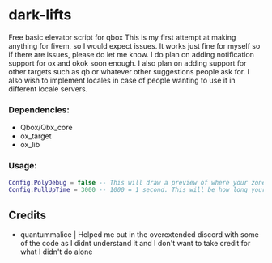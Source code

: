 # dark-lifts
Free basic elevator script for qbox
This is my first attempt at making anything for fivem, so I would expect issues. It works just fine for myself so if there are issues, please do let me know.
I do plan on adding notification support for ox and okok soon enough. I also plan on adding support for other targets such as qb or whatever other suggestions people ask for.
I also wish to implement locales in case of people wanting to use it in different locale servers.

### Dependencies:
 - Qbox/Qbx_core
 - ox_target
 - ox_lib

### Usage:
```lua
Config.PolyDebug = false -- This will draw a preview of where your zones are when set to true
Config.PullUpTime = 3000 -- 1000 = 1 second. This will be how long your screen stays black for while transitioning. Recommend 3000 or higher
```
 ## Credits
 - quantummalice | Helped me out in the overextended discord with some of the code as I didnt understand it and I don't want to take credit for what I didn't do alone

